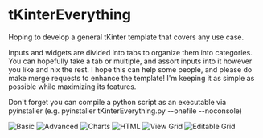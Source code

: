 # tKinterEverything
Hoping to develop a general tKinter template that covers any use case. 

Inputs and widgets are divided into tabs to organize them into categories. You can hopefully take a tab or multiple, and assort inputs into it however you like and nix the rest. I hope this can help some people, and please do make merge requests to enhance the template! I'm keeping it as simple as possible while maximizing its features.

Don't forget you can compile a python script as an executable via pyinstaller (e.g. pyinstaller tKinterEverything.py --onefile --noconsole)

![Basic](https://github.com/JudahWilson/tKinterEverything/assets/8219571/a648b6c5-1984-415a-8ede-64aa5e240b58)
![Advanced](https://github.com/JudahWilson/tKinterEverything/assets/8219571/94a43487-521d-43d4-a2d4-04a42f26d07c)
![Charts](https://github.com/JudahWilson/tKinterEverything/assets/8219571/1823a1b7-f1e8-49c0-bbae-e59c5fa662fb)
![HTML](https://github.com/JudahWilson/tKinterEverything/assets/8219571/064b31c1-ba7e-4777-9617-39bc79ef9030)
![View Grid](https://github.com/JudahWilson/tKinterEverything/assets/8219571/0174da58-7951-408f-9519-493dd0cd490a)
![Editable Grid](https://github.com/JudahWilson/tKinterEverything/assets/8219571/da9fa82b-ff86-41fb-bc61-094453fffd7e)
